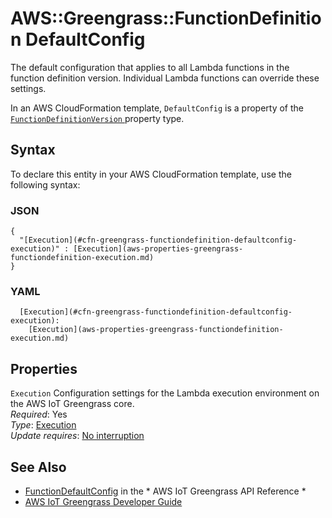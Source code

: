 # AWS::Greengrass::FunctionDefinition DefaultConfig<a name="aws-properties-greengrass-functiondefinition-defaultconfig"></a>

<a name="aws-properties-greengrass-functiondefinition-defaultconfig-description"></a>The default configuration that applies to all Lambda functions in the function definition version\. Individual Lambda functions can override these settings\.

<a name="aws-properties-greengrass-functiondefinition-defaultconfig-inheritance"></a> In an AWS CloudFormation template, `DefaultConfig` is a property of the [ `FunctionDefinitionVersion` ](https://docs.aws.amazon.com/AWSCloudFormation/latest/UserGuide/aws-properties-greengrass-functiondefinition-functiondefinitionversion.html) property type\.

## Syntax<a name="aws-properties-greengrass-functiondefinition-defaultconfig-syntax"></a>

To declare this entity in your AWS CloudFormation template, use the following syntax:

### JSON<a name="aws-properties-greengrass-functiondefinition-defaultconfig-syntax.json"></a>

```
{
  "[Execution](#cfn-greengrass-functiondefinition-defaultconfig-execution)" : [Execution](aws-properties-greengrass-functiondefinition-execution.md)
}
```

### YAML<a name="aws-properties-greengrass-functiondefinition-defaultconfig-syntax.yaml"></a>

```
  [Execution](#cfn-greengrass-functiondefinition-defaultconfig-execution): 
    [Execution](aws-properties-greengrass-functiondefinition-execution.md)
```

## Properties<a name="aws-properties-greengrass-functiondefinition-defaultconfig-properties"></a>

`Execution`  <a name="cfn-greengrass-functiondefinition-defaultconfig-execution"></a>
Configuration settings for the Lambda execution environment on the AWS IoT Greengrass core\.  
*Required*: Yes  
*Type*: [Execution](aws-properties-greengrass-functiondefinition-execution.md)  
*Update requires*: [No interruption](https://docs.aws.amazon.com/AWSCloudFormation/latest/UserGuide/using-cfn-updating-stacks-update-behaviors.html#update-no-interrupt)

## See Also<a name="aws-properties-greengrass-functiondefinition-defaultconfig--seealso"></a>
+  [FunctionDefaultConfig](https://docs.aws.amazon.com/greengrass/latest/apireference/definitions-functiondefaultconfig.html) in the * AWS IoT Greengrass API Reference * 
+  [AWS IoT Greengrass Developer Guide](https://docs.aws.amazon.com/greengrass/latest/developerguide/) 